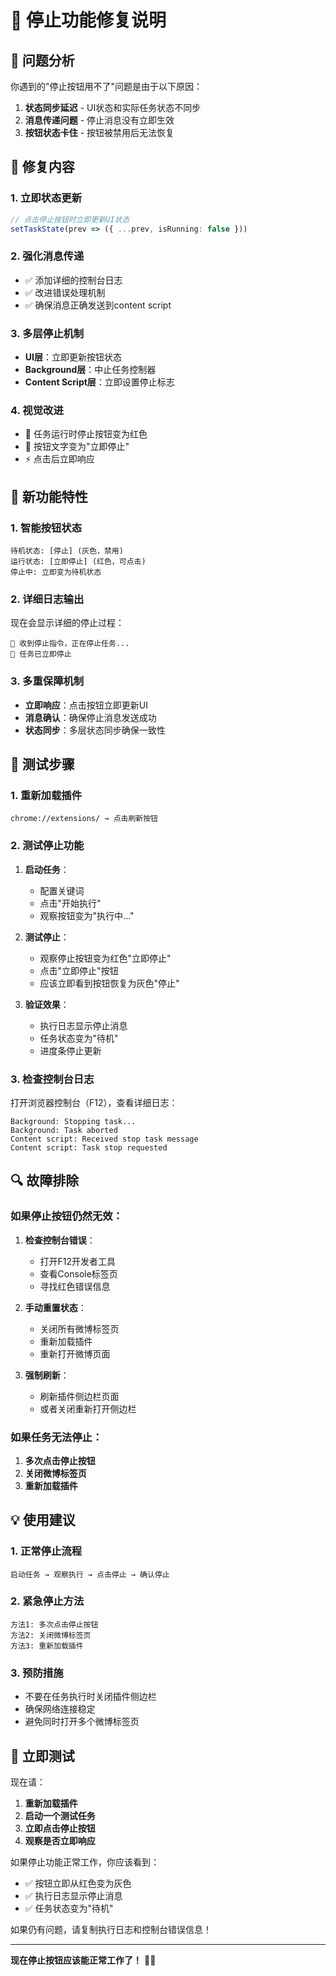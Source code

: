 # 🛑 停止功能修复说明

## 🚨 问题分析

你遇到的"停止按钮用不了"问题是由于以下原因：

1. **状态同步延迟** - UI状态和实际任务状态不同步
2. **消息传递问题** - 停止消息没有立即生效
3. **按钮状态卡住** - 按钮被禁用后无法恢复

## 🔧 修复内容

### 1. 立即状态更新
```typescript
// 点击停止按钮时立即更新UI状态
setTaskState(prev => ({ ...prev, isRunning: false }))
```

### 2. 强化消息传递
- ✅ 添加详细的控制台日志
- ✅ 改进错误处理机制
- ✅ 确保消息正确发送到content script

### 3. 多层停止机制
- **UI层**：立即更新按钮状态
- **Background层**：中止任务控制器
- **Content Script层**：立即设置停止标志

### 4. 视觉改进
- 🔴 任务运行时停止按钮变为红色
- 📝 按钮文字变为"立即停止"
- ⚡ 点击后立即响应

## 🎯 新功能特性

### 1. 智能按钮状态
```
待机状态: [停止] (灰色，禁用)
运行状态: [立即停止] (红色，可点击)
停止中: 立即变为待机状态
```

### 2. 详细日志输出
现在会显示详细的停止过程：
```
🛑 收到停止指令，正在停止任务...
🛑 任务已立即停止
```

### 3. 多重保障机制
- **立即响应**：点击按钮立即更新UI
- **消息确认**：确保停止消息发送成功
- **状态同步**：多层状态同步确保一致性

## 🧪 测试步骤

### 1. 重新加载插件
```
chrome://extensions/ → 点击刷新按钮
```

### 2. 测试停止功能
1. **启动任务**：
   - 配置关键词
   - 点击"开始执行"
   - 观察按钮变为"执行中..."

2. **测试停止**：
   - 观察停止按钮变为红色"立即停止"
   - 点击"立即停止"按钮
   - 应该立即看到按钮恢复为灰色"停止"

3. **验证效果**：
   - 执行日志显示停止消息
   - 任务状态变为"待机"
   - 进度条停止更新

### 3. 检查控制台日志
打开浏览器控制台（F12），查看详细日志：
```
Background: Stopping task...
Background: Task aborted
Content script: Received stop task message
Content script: Task stop requested
```

## 🔍 故障排除

### 如果停止按钮仍然无效：

1. **检查控制台错误**：
   - 打开F12开发者工具
   - 查看Console标签页
   - 寻找红色错误信息

2. **手动重置状态**：
   - 关闭所有微博标签页
   - 重新加载插件
   - 重新打开微博页面

3. **强制刷新**：
   - 刷新插件侧边栏页面
   - 或者关闭重新打开侧边栏

### 如果任务无法停止：

1. **多次点击停止按钮**
2. **关闭微博标签页**
3. **重新加载插件**

## 💡 使用建议

### 1. 正常停止流程
```
启动任务 → 观察执行 → 点击停止 → 确认停止
```

### 2. 紧急停止方法
```
方法1: 多次点击停止按钮
方法2: 关闭微博标签页
方法3: 重新加载插件
```

### 3. 预防措施
- 不要在任务执行时关闭插件侧边栏
- 确保网络连接稳定
- 避免同时打开多个微博标签页

## 🚀 立即测试

现在请：

1. **重新加载插件**
2. **启动一个测试任务**
3. **立即点击停止按钮**
4. **观察是否立即响应**

如果停止功能正常工作，你应该看到：
- ✅ 按钮立即从红色变为灰色
- ✅ 执行日志显示停止消息
- ✅ 任务状态变为"待机"

如果仍有问题，请复制执行日志和控制台错误信息！

---

**现在停止按钮应该能正常工作了！** 🛑✨
